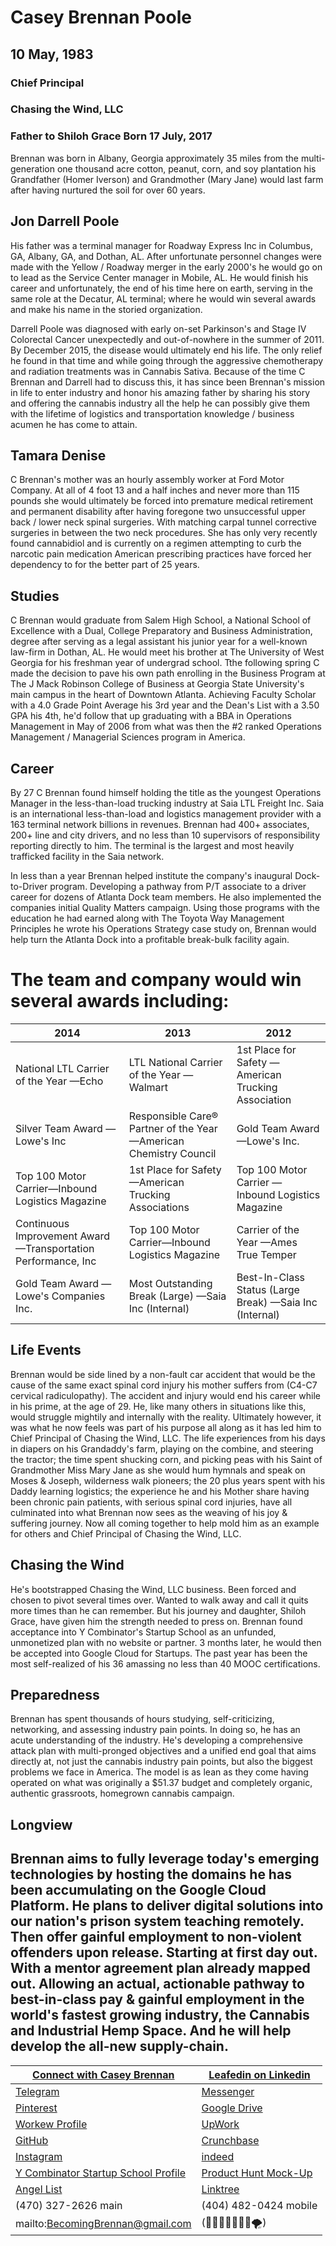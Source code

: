 # Casey Brennan Poole 
## 10 May, 1983 
### Chief Principal 
### Chasing the Wind, LLC 
### Father to Shiloh Grace Born 17 July, 2017

Brennan was born in Albany, Georgia approximately 35 miles from the multi-generation one thousand acre cotton, peanut, corn, and soy plantation his Grandfather (Homer Iverson) and Grandmother (Mary Jane) would last farm after having nurtured the soil for over 60 years. 

## Jon Darrell Poole
His father was a terminal manager for Roadway Express Inc in Columbus, GA, Albany, GA, and Dothan, AL. After unfortunate personnel changes were made with the Yellow / Roadway merger in the early 2000's he would go on to lead as the Service Center manager in Mobile, AL. He would finish his career and unfortunately, the end of his time here on earth, serving in the same role at the Decatur, AL terminal; where he would win several awards and make his name in the storied organization. 

Darrell Poole was diagnosed with early on-set Parkinson's and Stage IV Colorectal Cancer unexpectedly and out-of-nowhere in the summer of 2011. By December 2015, the disease would ultimately end his life. The only relief he found in that time and while going through the aggressive chemotherapy and radiation treatments was in Cannabis Sativa. Because of the time C Brennan and Darrell had to discuss this, it has since been Brennan's mission in life to enter industry and honor his amazing father by sharing his story and offering the cannabis industry all the help he can possibly give them with the lifetime of logistics and transportation knowledge / business acumen he has come to attain.

## Tamara Denise 
C Brennan's mother was an hourly assembly worker at Ford Motor Company. At all of 4 foot 13 and a half inches and never more than 115 pounds she would ultimately be forced into premature medical retirement and permanent disability after having foregone two unsuccessful upper back / lower neck spinal surgeries. With matching carpal tunnel corrective surgeries in between the two neck procedures. She has only very recently found cannabidiol and is currently on a regimen attempting to curb the narcotic pain medication American prescribing practices have forced her dependency to for the better part of 25 years. 

## Studies 
C Brennan would graduate from Salem High School, a National School of Excellence with a Dual, College Preparatory and Business Administration, degree after serving as a legal assistant his junior year for a well-known law-firm in Dothan, AL.
He would meet his brother at The University of West Georgia for his freshman year of undergrad school. Tthe following spring C made the decision to pave his own path enrolling in the Business Program at The J Mack Robinson College of Business at Georgia State University's main campus in the heart of Downtown Atlanta. Achieving Faculty Scholar with a 4.0 Grade Point Average his 3rd year and the Dean's List with a 3.50 GPA his 4th, he'd follow that up graduating with a BBA in Operations Management in May of 2006 from what was then the #2 ranked Operations Management / Managerial Sciences program in America. 

## Career 
By 27 C Brennan found himself holding the title as the youngest Operations Manager in the less-than-load trucking industry at Saia LTL Freight Inc. Saia is an international less-than-load and logistics management provider with a 163 terminal network billions in revenues. Brennan had 400+ associates, 200+ line and city drivers, and no less than 10 supervisors of responsibility reporting directly to him. The terminal is the largest and most heavily trafficked facility in the Saia network. 

In less than a year Brennan helped institute the company's inaugural Dock-to-Driver program. Developing a pathway from P/T associate to a driver career for dozens of Atlanta Dock team members. He also implemented the companies initial Quality Matters campaign.
Using those programs with the education he had earned along with The Toyota Way Management Principles he wrote his Operations Strategy case study on, Brennan would help turn the Atlanta Dock into a profitable break-bulk facility again.

# __The team and company would win several awards including:__

2014 | 2013 | 2012 
---|---|---
National LTL Carrier of the Year —Echo | LTL National Carrier of the Year —Walmart | 1st Place for Safety —American Trucking Association
Silver Team Award —Lowe's Inc | Responsible Care® Partner of the Year —American Chemistry Council | Gold Team Award —Lowe's Inc.
Top 100 Motor Carrier—Inbound Logistics Magazine | 1st Place for Safety —American Trucking Associations | Top 100 Motor Carrier —Inbound Logistics Magazine
Continuous Improvement Award —Transportation Performance, Inc | Top 100 Motor Carrier—Inbound Logistics Magazine | Carrier of the Year —Ames True Temper
Gold Team Award —Lowe's Companies Inc. | Most Outstanding Break (Large) —Saia Inc (Internal) | Best-In-Class Status (Large Break) —Saia Inc (Internal)

## Life Events 
Brennan would be side lined by a non-fault car accident that would be the cause of the same exact spinal cord injury his mother suffers from (C4-C7 cervical radiculopathy). The accident and injury would end his career while in his prime, at the age of 29. 
He, like many others in situations like this, would struggle mightily and internally with the reality. Ultimately however, it was what he now feels was part of his purpose all along as it has led him to Chief Principal of Chasing the Wind, LLC. The life experiences from his days in diapers on his Grandaddy's farm, playing on the combine, and steering the tractor; the time spent shucking corn, and picking peas with his Saint of Grandmother Miss Mary Jane as she would hum hymnals and speak on Moses & Joseph, wilderness walk pioneers; the 20 plus years spent with his Daddy learning logistics; the experience he and his Mother share having been chronic pain patients, with serious spinal cord injuries, have all culminated into what Brennan now sees as the weaving of his joy & suffering journey. Now all coming together to help mold him as an example for others and Chief Principal of Chasing the Wind, LLC.

## Chasing the Wind
He's bootstrapped Chasing the Wind, LLC business. Been forced and chosen to pivot several times over. Wanted to walk away and call it quits more times than he can remember. But his journey and daughter, Shiloh Grace, have given him the strength needed to press on. 
Brennan found acceptance into Y Combinator's Startup School as an unfunded, unmonetized plan with no website or partner. 3 months later, he would then be accepted into Google Cloud for Startups. The past year has been the most self-realized of his 36 amassing no less than 40 MOOC certifications.

## Preparedness
Brennan has spent thousands of hours studying, self-criticizing, networking, and assessing industry pain points. In doing so, he has an acute understanding of the industry. He's developing a comprehensive attack plan with multi-pronged objectives and a unified end goal that aims directly at, not just the cannabis industry pain points, but also the biggest problems we face in America. The model is as lean as they come having operated on what was originally a $51.37 budget and completely organic, authentic grassroots, homegrown cannabis campaign. 

## Longview
Brennan aims to fully leverage today's emerging technologies by hosting the domains he has been accumulating on the Google Cloud Platform. He plans to deliver digital solutions into our nation's prison system teaching remotely. Then offer gainful employment to non-violent offenders upon release. Starting at first day out. With a mentor agreement plan already mapped out. Allowing an actual, actionable pathway to best-in-class pay & gainful employment in the world's fastest growing industry, the Cannabis and Industrial Hemp Space. And he will help develop the all-new supply-chain.
---

[Connect with Casey Brennan](https://linkedin.com/in/BrennanPoole) | [Leafedin on Linkedin](https://linkedin.com/in/oudcollective) 
--|--
[Telegram](https://t.me/oudcollective) | [Messenger](https:/m.me/CaseybPoole48)
[Pinterest](https://www.pinterest.com/chasingthewindllc) | [Google Drive](https://bit.ly/BrennanCerts)
[Workew Profile](https://workew.com/resume/casey-tijrnmi2-web-development-apprentice-logistics-supply-chain-covington-georgia/) | [UpWork](http://upwork.com/freelancers/~014e20fd3da4a49b11) 
[GitHub](https://github.com/oudcollective) | [Crunchbase](https://www.crunchbase.com/person/c-brennan-poole)
[Instagram](https://instagram.com/becomingbrennan) | [indeed](https://my.indeed.com/p/brennanp-eb74yq5)
[Y Combinator Startup School Profile](https://www.startupschool.org/companies/3Q6u1hJ9Vgf2KA) | [Product Hunt Mock-Up](https://www.producthunt.com/my/upcoming/chasing-the-wind-llc)
[Angel List](https://angel.co/brennanpoole) | [Linktree](https://linktr.ee/cannabiscognizance)
(470) 327-2626 main | (404) 482-0424 mobile
mailto:BecomingBrennan@gmail.com | (💨🏃🏽‍♀️🏃🏽‍♂️🌪)
